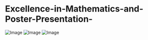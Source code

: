 # Excellence-in-Mathematics-and-Poster-Presentation-
![Image](https://github.com/user-attachments/assets/1bd96a6d-989a-4c51-9fba-d2c7514a244d)
![Image](https://github.com/user-attachments/assets/a3a5527f-f9f8-40fa-b831-4b0159ee12c7)
![Image](https://github.com/user-attachments/assets/d829b4ef-55fa-41ef-82b5-fe5b37fef9cb)
